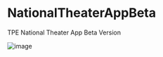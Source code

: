 # NationalTheaterAppBeta
TPE National Theater App Beta Version

![image](https://github.com/ParkerChen001/NationalTheaterAppBeta/blob/main/NationalTheater.gif)
